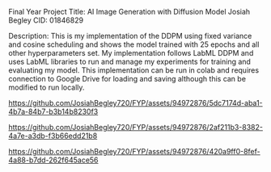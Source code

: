 Final Year Project
Title: AI Image Generation with Diffusion Model
Josiah Begley
CID: 01846829

Description:
This is my implementation of the DDPM using fixed variance and cosine scheduling and shows the model trained with 25 epochs and all other hyperparameters set. My implementation follows LabML DDPM and uses LabML libraries to run and manage my experiments for training and evaluating my model. This implementation can be run in colab and requires connection to Google Drive for loading and saving although this can be modified to run locally.


https://github.com/JosiahBegley720/FYP/assets/94972876/5dc7174d-aba1-4b7a-84b7-b3b14b8230f3

https://github.com/JosiahBegley720/FYP/assets/94972876/2af211b3-8382-4a7e-a3db-f3b66edd21b8

https://github.com/JosiahBegley720/FYP/assets/94972876/420a9ff0-8fef-4a88-b7dd-262f645ace56

